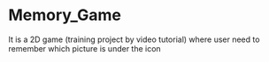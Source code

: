 # Memory_Game
It is a 2D game (training project by video tutorial) where user need to remember which picture is under the icon
